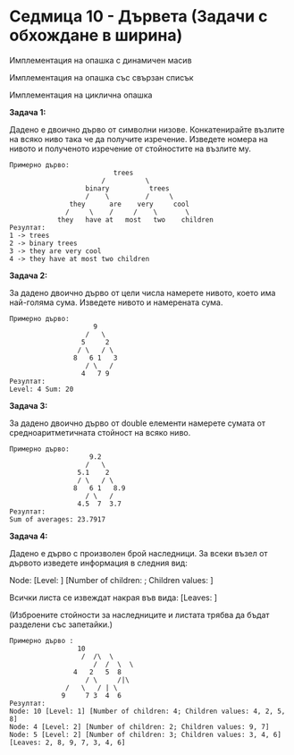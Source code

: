 # Седмица 10 - Дървета (Задачи с обхождане в ширина)

Имплементация на опашка с динамичен масив

Имплементация на опашка със свързан списък

Имплементация на циклична опашка

**Задача 1:**

Дадено e двоично дърво от символни низове. Конкатенирайте възлите на всяко ниво така че да получите изречение. Изведете номера на нивото и полученото изречение от стойностите на възлите му.

```
Примерно дърво:
			              trees
			           /          \
 			       binary          trees   
			       /    \         /     \
			   they      are    very     cool
			  /     \    /     /    \       \
 			they   have at   most   two    children
Резултат:
1 -> trees
2 -> binary trees
3 -> they are very cool
4 -> they have at most two children
```

**Задача 2:**

За дадено двоично дърво от цели числа намерете нивото, което има най-голяма сума. Изведете нивото и намерената сума.

```
Примерно дърво:
				     9
				   /   \
				  5     2
				 / \   / \
				8   6 1   3
				   / \   /
				  4   7 9
Резултат:
Level: 4 Sum: 20
```

**Задача 3:**

За дадено двоично дърво от double елементи намерете сумата от средноаритметичната стойност на всяко ниво.

```
Примерно дърво:
				    9.2
				   /   \
				 5.1    2
				 / \   / \
				8   6 1   8.9
				   / \   /
				 4.5  7  3.7
Резултат:
Sum of averages: 23.7917
```

**Задача 4:**

Дадено е дърво с произволен брой наследници. За всеки възел от дървото изведете информация в следния вид: 

Node: [Level: ] [Number of children: ; Children values: ]

Всички листа се извеждат накрая във вида: [Leaves: ]

(Изброените стойности за наследниците и листата трябва да бъдат разделени със запетайки.)

```
Примерно дърво :
				 10
			      /  /\  \
		             /  /  \  \
			    4   2   5  8
		           / \     /|\
			  /   \   / | \
			 9     7 3  4  6
Резултат:
Node: 10 [Level: 1] [Number of children: 4; Children values: 4, 2, 5, 8]
Node: 4 [Level: 2] [Number of children: 2; Children values: 9, 7]
Node: 5 [Level: 2] [Number of children: 3; Children values: 3, 4, 6]
[Leaves: 2, 8, 9, 7, 3, 4, 6]
```
